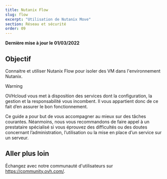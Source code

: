 ```yaml
---
title: Nutanix Flow
slug: flow
excerpt: "Utilisation de Nutanix Move"
section: Réseau et sécurité
order: 09
---
```


**Dernière mise à jour le 01/03/2022**

## Objectif

Connaitre et utiliser Nutanix Flow pour isoler des VM dans l'environnement Nutanix.

> [!warning]
> OVHcloud vous met à disposition des services dont la configuration, la gestion et la responsabilité vous incombent. Il vous appartient donc de ce fait d’en assurer le bon fonctionnement.
>
> Ce guide a pour but de vous accompagner au mieux sur des tâches courantes. Néanmoins, nous vous recommandons de faire appel à un prestataire spécialisé si vous éprouvez des difficultés ou des doutes concernant l’administration, l’utilisation ou la mise en place d’un service sur un serveur.
>


## Aller plus loin

Échangez avec notre communauté d'utilisateurs sur <https://community.ovh.com/>.
